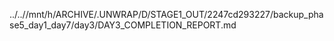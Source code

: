 ../..//mnt/h/ARCHIVE/.UNWRAP/D/STAGE1_OUT/2247cd293227/backup_phase5_day1_day7/day3/DAY3_COMPLETION_REPORT.md